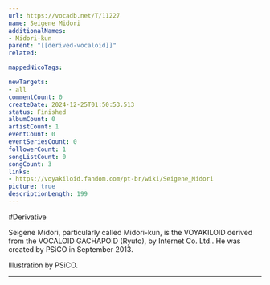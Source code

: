 ```yaml
---
url: https://vocadb.net/T/11227
name: Seigene Midori
additionalNames: 
- Midori-kun
parent: "[[derived-vocaloid]]"
related:

mappedNicoTags:

newTargets:
- all
commentCount: 0
createDate: 2024-12-25T01:50:53.513
status: Finished
albumCount: 0
artistCount: 1
eventCount: 0
eventSeriesCount: 0
followerCount: 1
songListCount: 0
songCount: 3
links: 
- https://voyakiloid.fandom.com/pt-br/wiki/Seigene_Midori
picture: true
descriptionLength: 199
---
```


#Derivative

Seigene Midori, particularly called Midori-kun, is the VOYAKILOID derived from the VOCALOID GACHAPOID (Ryuto), by Internet Co. Ltd.. He was created by PSiCO in September 2013.

Illustration by PSiCO.

---

